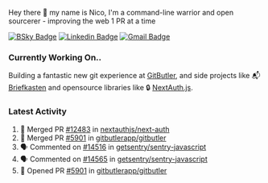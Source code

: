 
Hey there 👋 my name is Nico, I'm a command-line warrior and open sourcerer - improving the web 1 PR at a time

[![BSky Badge](https://img.shields.io/badge/-%20%40ndo.dev%20-%200285FF?style=flat-square&logo=bluesky&color=%23161e27)](https://bsky.app/profile/ndo.dev) [![Linkedin Badge](https://img.shields.io/badge/-ndom91-blue?style=flat-square&logo=Linkedin&logoColor=white&link=https://www.linkedin.com/in/ndom91/)](https://www.linkedin.com/in/ndom91/) [![Gmail Badge](https://img.shields.io/badge/-yo@ndo.dev-c14438?style=flat-square&logo=mail.ru&logoColor=white&link=mailto:yo@ndo.dev)](mailto:yo@ndo.dev)

### Currently Working On..

Building a fantastic new git experience at [GitButler](https://github.com/gitbutlerapp), and side projects like 📬 [Briefkasten](https://briefkastenhq.com) and opensource libraries like 🔒 [NextAuth.js](https://github.com/nextauthjs/next-auth).

<!--START_SECTION_PROFILE_VIEWS:readme-info-->
<!--END_SECTION_PROFILE_VIEWS:readme-info-->

<!--START_SECTION_DAILY_COMMIT:readme-info-->
<!--END_SECTION_DAILY_COMMIT:readme-info-->

<!--START_SECTION_WEEKLY_COMMIT:readme-info-->
<!--END_SECTION_WEEKLY_COMMIT:readme-info-->

### Latest Activity

<!--START_SECTION:activity-->
1. 🎉 Merged PR [#12483](https://github.com/nextauthjs/next-auth/pull/12483) in [nextauthjs/next-auth](https://github.com/nextauthjs/next-auth)
2. 🎉 Merged PR [#5901](https://github.com/gitbutlerapp/gitbutler/pull/5901) in [gitbutlerapp/gitbutler](https://github.com/gitbutlerapp/gitbutler)
3. 🗣 Commented on [#14516](https://github.com/getsentry/sentry-javascript/issues/14516#issuecomment-2577827297) in [getsentry/sentry-javascript](https://github.com/getsentry/sentry-javascript)
4. 🗣 Commented on [#14565](https://github.com/getsentry/sentry-javascript/issues/14565#issuecomment-2577818089) in [getsentry/sentry-javascript](https://github.com/getsentry/sentry-javascript)
5. 💪 Opened PR [#5901](https://github.com/gitbutlerapp/gitbutler/pull/5901) in [gitbutlerapp/gitbutler](https://github.com/gitbutlerapp/gitbutler)
<!--END_SECTION:activity-->
